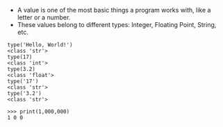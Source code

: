 - A value is one of the most basic things a program works with, like a letter or a number.
- These values belong to different types: Integer, Floating Point, String, etc.

```
type('Hello, World!')
<class 'str'>
type(17)
<class 'int'>
type(3.2)
<class 'float'>
type('17')
<class 'str'>
type('3.2')
<class 'str'>

>>> print(1,000,000)
1 0 0
```